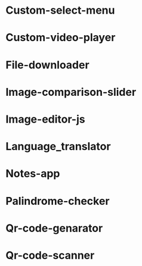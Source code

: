 # Custom-select-menu

# Custom-video-player

# File-downloader

# Image-comparison-slider

# Image-editor-js

# Language_translator

# Notes-app

# Palindrome-checker

# Qr-code-genarator

# Qr-code-scanner
